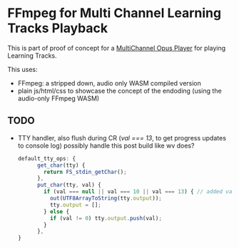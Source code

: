 # FFmpeg for Multi Channel Learning Tracks Playback

This is part of proof of concept for a [MultiChannel Opus Player](https://www.japj.net/2025/03/23/multichannel-opus-player-proof-of-concept) for playing Learning Tracks.

This uses:
- FFmpeg: a stripped down, audio only WASM compiled version
- plain js/html/css to showcase the concept of the endoding (using the audio-only FFmpeg WASM)

## TODO

- TTY handler, also flush during CR (_val === 13_, to get progress updates to console log)
  possibly handle this post build like wv does?
  ```js
  default_tty_ops: {
        get_char(tty) {
          return FS_stdin_getChar();
        },
        put_char(tty, val) {
          if (val === null || val === 10 || val === 13) { // added val == 13
            out(UTF8ArrayToString(tty.output));
            tty.output = [];
          } else {
            if (val != 0) tty.output.push(val);
          }
        },
  }
```